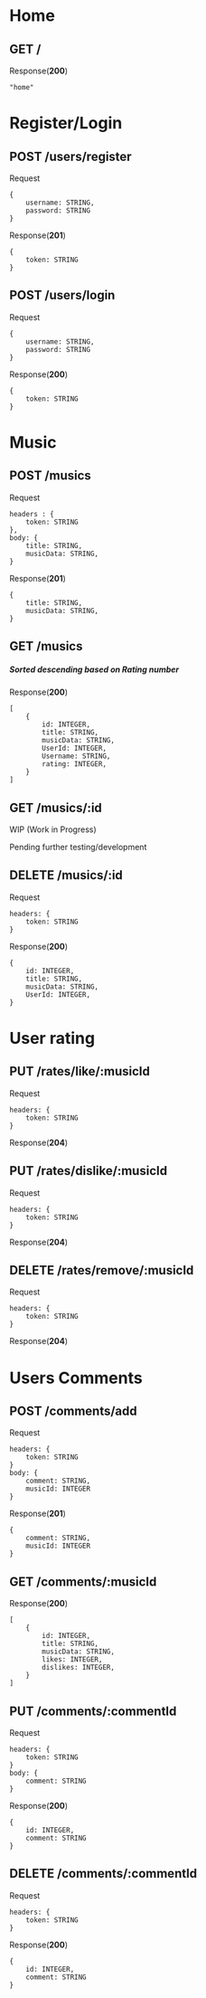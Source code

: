 # Home

## GET /

Response(**200**)

```
"home"
```

# Register/Login

## POST /users/register

Request

```
{
    username: STRING,
    password: STRING
}
```

Response(**201**)

```
{
    token: STRING
}
```

## POST /users/login

Request

```
{
    username: STRING,
    password: STRING
}
```

Response(**200**)

```
{
    token: STRING
}
```

# Music

## POST /musics

Request

```
headers : {
    token: STRING
},
body: {
    title: STRING,
    musicData: STRING,
}
```

Response(**201**)

```
{
    title: STRING,
    musicData: STRING,
}

```

## GET /musics

##### Sorted descending based on Rating number

Response(**200**)

```
[
    {
        id: INTEGER,
        title: STRING,
        musicData: STRING,
        UserId: INTEGER,
        Username: STRING,
        rating: INTEGER,
    }
]
```

## GET /musics/:id

WIP (Work in Progress)

Pending further testing/development

## DELETE /musics/:id

Request

```
headers: {
    token: STRING
}
```

Response(**200**)

```
{
    id: INTEGER,
    title: STRING,
    musicData: STRING,
    UserId: INTEGER,
}
```

# User rating

## PUT /rates/like/:musicId

Request

```
headers: {
    token: STRING
}
```

Response(**204**)

## PUT /rates/dislike/:musicId

Request

```
headers: {
    token: STRING
}
```

Response(**204**)

## DELETE /rates/remove/:musicId

Request

```
headers: {
    token: STRING
}
```

Response(**204**)

# Users Comments

## POST /comments/add

Request

```
headers: {
    token: STRING
}
body: {
    comment: STRING,
    musicId: INTEGER
}
```

Response(**201**)

```
{
    comment: STRING,
    musicId: INTEGER
}
```

## GET /comments/:musicId

Response(**200**)

```
[
    {
        id: INTEGER,
        title: STRING,
        musicData: STRING,
        likes: INTEGER,
        dislikes: INTEGER,
    }
]
```

## PUT /comments/:commentId

Request

```
headers: {
    token: STRING
}
body: {
    comment: STRING
}
```

Response(**200**)

```
{
    id: INTEGER,
    comment: STRING
}
```

## DELETE /comments/:commentId

Request

```
headers: {
    token: STRING
}
```

Response(**200**)

```
{
    id: INTEGER,
    comment: STRING
}
```
